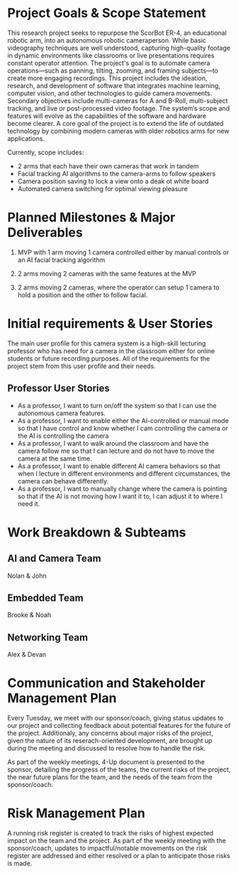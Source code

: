 # Project Goals & Scope Statement
This research project seeks to repurpose the ScorBot ER-4, an educational robotic arm, into an autonomous robotic cameraperson. While basic videography techniques are well understood, capturing high-quality footage in dynamic environments like classrooms or live presentations requires constant operator attention. The project's goal is to automate camera operations—such as panning, tilting, zooming, and framing subjects—to create more engaging recordings. This project includes the ideation, research, and development of software that integrates machine learning, computer vision, and other technologies to guide camera movements. Secondary objectives include multi-cameras for A and B-Roll, multi-subject tracking, and live or post-processed video footage. The system’s scope and features will evolve as the capabilities of the software and hardware become clearer. A core goal of the project is to extend the life of outdated technology by combining modern cameras with older robotics arms for new applications. 

Currently, scope includes: 
- 2 arms that each have their own cameras that work in tandem
- Facial tracking AI algorithms to the camera-arms to follow speakers
- Camera position saving to lock a view onto a deak ot white board
- Automated camera switching for optimal viewing pleasure

# Planned Milestones & Major Deliverables
1. MVP with 1 arm moving 1 camera controlled either by manual controls or an AI facial tracking algorithm

2. 2 arms moving 2 cameras with the same features at the MVP

3. 2 arms moving 2 cameras, where the operator can setup 1 camera to hold a position and the other to follow facial. 

# Initial requirements & User Stories

The main user profile for this camera system is a high-skill lecturing professor who has need for a camera in the classroom either for online students or future recording purposes. All of the requirements for the project stem from this user profile and their needs. 

## Professor User Stories
- As a professor, I want to turn on/off the system so that I can use the autonomous camera features. 
- As a professor, I want to enable either the AI-controlled or manual mode so that I have control and know whether I cam controlling the camera or the AI is controlling the camera
- As a professor, I want to walk around the classroom and have the camera follow me so that I can lecture and do not have to move the camera at the same time. 
- As a professor, I want to enable different AI camera behaviors so that when I lecture in different environments and different circumstances, the camera can behave differently. 
- As a professor, I want to manually change where the camera is pointing so that if the AI is not moving how I want it to, I can adjust it to where I need it. 

# Work Breakdown & Subteams
## AI and Camera Team
Nolan & John

## Embedded Team
Brooke & Noah

## Networking Team
Alex & Devan

# Communication and Stakeholder Management Plan
Every Tuesday, we meet with our sponsor/coach, giving status updates to our project and collecting feedback about potential features for the future of the project. Additionaly, any concerns about major risks of the project, given the nature of its reserach-oriented development, are brought up during the meeting and discussed to resolve how to handle the risk. 

As part of the weekly meetings, 4-Up document is presented to the sponsor, detailing the progress of the teams, the current risks of the project, the near future plans for the team, and the needs of the team from the sponsor/coach. 

# Risk Management Plan
A running risk register is created to track the risks of highest expected impact on the team and the project. As part of the weekly meeting with the sponsor/coach, updates to impactful/notable movements on the risk register are addressed and either resolved or a plan to anticipate those risks is made. 

